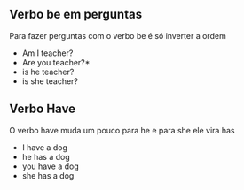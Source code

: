 ## Verbo be em perguntas
Para fazer perguntas com o verbo be é só inverter a ordem
* Am I teacher?
* Are you teacher?*
* is he teacher?
* is she teacher?

## Verbo Have
O verbo have muda um pouco para he e para she ele vira has
* I have a dog
* he has a dog
* you have a dog
* she has a dog